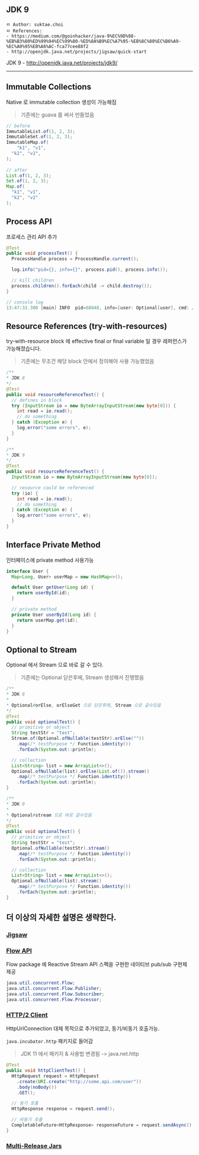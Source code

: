 ## JDK 9

```
ㅁ Author: suktae.choi
ㅁ References:
- https://medium.com/@goinhacker/java-9%EC%9D%98-%EB%B3%80%ED%99%94%EC%99%80-%ED%8A%B9%EC%A7%95-%EB%8C%80%EC%B6%A9-%EC%A0%95%EB%A6%AC-fca77cee88f2
- http://openjdk.java.net/projects/jigsaw/quick-start
```

JDK 9 - http://openjdk.java.net/projects/jdk9/

***

## Immutable Collections

Native 로 immutable collection 생성이 가능해짐

> 기존에는 guava 를 써서 만들었음

```java
// before
ImmutableList.of(1, 2, 3);
ImmutableSet.of(1, 2, 3);
ImmutableMap.of(
	"k1", "v1",
  "k2", "v2",
);
  
// after
List.of(1, 2, 3);
Set.of(1, 2, 3);
Map.of(
  "k1", "v1",
  "k2", "v2"
);
```

## Process API

프로세스 관리 API 추가

```java
@Test
public void processTest() {
  ProcessHandle process = ProcessHandle.current();

  log.info("pid={}, info={}", process.pid(), process.info());

  // kill children
  process.children().forEach(child -> child.destroy());
}

// console log
13:47:32.300 [main] INFO  pid=68048, info=[user: Optional[user], cmd: /Users/user/.sdkman/candidates/java/11.0.6.hs-adpt/bin/java, args: [-ea, -Didea.test.cyclic.buffer.size=8388608, -javaagent:/Applications/IntelliJ IDEA.app/Contents/lib/idea_rt.jar=60474:/Applications/IntelliJ IDEA.app/Contents/bin, -Dfile.encoding=UTF-8, -classpath, /Applications/IntelliJ IDEA.app/Contents/lib/idea_rt.jar:/Applications/IntelliJ IDEA.app/Contents/plugins/junit/lib/junit5-rt.jar, -ideVersion5, -junit5, com.naver.metis.core.web.rest.ApiErrorResponseTest,processTest], startTime: Optional[2020-04-01T04:47:31.090Z], totalTime: Optional[PT1.672758S]]
```

## Resource References (try-with-resources)

try-with-resource block 에 effective final or final variable 일 경우 레퍼런스가 가능해졌습니다.

> 기존에는 무조건 해당 block 안에서 정의해야 사용 가능했었음

```java
/**
* JDK 8
*/
@Test
public void resourceReferenceTest() {
  // defines in block
  try (InputStream io = new ByteArrayInputStream(new byte[0])) {
    int read = io.read();
    // do something
  } catch (Exception e) {
    log.error("some errors", e);
  }
}

/**
* JDK 9
*/
@Test
public void resourceReferenceTest() {
  InputStream io = new ByteArrayInputStream(new byte[0]);

  // resource could be referenced
  try (io) {
    int read = io.read();
    // do something
  } catch (Exception e) {
    log.error("some errors", e);
  }
}
```

## Interface Private Method

인터페이스에 private method 사용가능

```java
interface User {
  Map<Long, User> userMap = new HashMap<>();

  default User getUser(Long id) {
    return userById(id);
  }

  // private method
  private User userById(Long id) {
    return userMap.get(id);
  }
}
```

## Optional to Stream

Optional 에서 Stream 으로 바로 갈 수 있다.

> 기존에는 Optional 닫은후에, Stream 생성해서 진행했음

```java
/**
* JDK 8
*
* Optional#orElse, orElseGet 으로 닫은후에, Stream 으로 갈수있음
*/
@Test
public void optionalTest() {
  // primitive or object
  String testStr = "test";
  Stream.of(Optional.ofNullable(testStr).orElse(""))
    .map(/* testPurpose */ Function.identity())
    .forEach(System.out::println);

  // collection
  List<String> list = new ArrayList<>();
  Optional.ofNullable(list).orElse(List.of()).stream()
    .map(/* testPurpose */ Function.identity())
    .forEach(System.out::println);
}

/**
* JDK 9
*
* Optional#stream 으로 바로 갈수있음
*/
@Test
public void optionalTest() {
  // primitive or object
  String testStr = "test";
  Optional.ofNullable(testStr).stream()
    .map(/* testPurpose */ Function.identity())
    .forEach(System.out::println);

  // collection
  List<String> list = new ArrayList<>();
  Optional.ofNullable(list).stream()
    .map(/* testPurpose */ Function.identity())
    .forEach(System.out::println);
}
```

## 더 이상의 자세한 설명은 생략한다.

### [Jigsaw](https://greatkim91.tistory.com/197)

### [Flow API](https://www.hascode.com/2018/01/reactive-streams-java-9-flow-api-rxjava-and-reactor-examples/)

Flow package 에 Reactive Stream API 스펙을 구현한 네이티브 pub/sub 구현체 제공

```java
java.util.concurrent.Flow;
java.util.concurrent.Flow.Publisher;
java.util.concurrent.Flow.Subscriber;
java.util.concurrent.Flow.Processor;
```

### [HTTP/2 Client](https://www.baeldung.com/java-9-http-client)

HttpUrlConnection 대체 목적으로 추가되었고, 동기/비동기 호출가능.

 `java.incubator.http` 패키지로 들어감

> JDK 11 에서 패키지 & 사용법 변경됨 -> java.net.http

```java
@Test
public void httpClientTest() {
  HttpRequest request = HttpRequest
    .create(URI.create("http://some.api.com/user"))
    .body(noBody())
    .GET();

  // 동기 호출
  HttpResponse response = request.send();

  // 비동기 호출
  CompletableFuture<HttpResponse> responseFuture = request.sendAsync();
}
```

### [Multi-Release Jars](https://www.baeldung.com/java-multi-release-jar)

### 